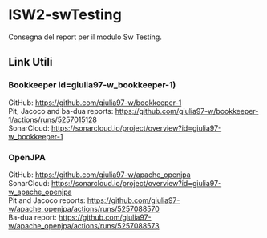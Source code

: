 # ISW2-swTesting

Consegna del report per il modulo Sw Testing. 

## Link Utili
### Bookkeeper id=giulia97-w_bookkeeper-1)
GitHub: https://github.com/giulia97-w/bookkeeper-1 <br>
Pit, Jacoco and ba-dua reports: https://github.com/giulia97-w/bookkeeper-1/actions/runs/5257015128 <br>
SonarCloud: https://sonarcloud.io/project/overview?id=giulia97-w_bookkeeper-1 <br>

### OpenJPA
GitHub: https://github.com/giulia97-w/apache_openjpa <br>
SonarCloud: https://sonarcloud.io/project/overview?id=giulia97-w_apache_openjpa <br>
Pit and Jacoco reports: https://github.com/giulia97-w/apache_openjpa/actions/runs/5257088570 <br>
Ba-dua report: https://github.com/giulia97-w/apache_openjpa/actions/runs/5257088573 <br>


